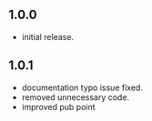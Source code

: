 ## 1.0.0

* initial release.

## 1.0.1

* documentation typo issue fixed.
* removed unnecessary code.
* improved pub point
